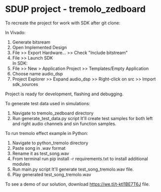# SDUP project - tremolo_zedboard

To recreate the project for work with SDK after git clone:

In Vivado:
1. Generate bitsream
2. Open Implemented Design
3. File >> Export Hardware... >> Check "Include bitstream"
4. File >> Launch SDK \
In SDK:
5. File >> New > Application Project >> Templates/Empty Application 
6. Choose name audio_dsp
7. Project Explorer >> Expand audio_dsp >> Right-click on src >> Import sdk_sources

Project is ready for development, flashing and debugging.


To generate test data used in simulations:
1. Navigate to tremolo_zedboard directory
2. Run generate_test_data.py script
It'll create test samples for both left and right audio channels and sin function samples.


To run tremolo effect example in Python:
1. Navigate to python_tremolo directory
2. Paste song in .wav format 
3. Rename it as test_song.wav
4. From terminal run pip install -r requirements.txt to install additional modules
5. Run main.py script
It'll generate test_song_tremolo.wav file.
6. Play generated test_song_tremolo.wav


To see a demo of our solution, download https://we.tl/t-ktl1BE7T6J file.
